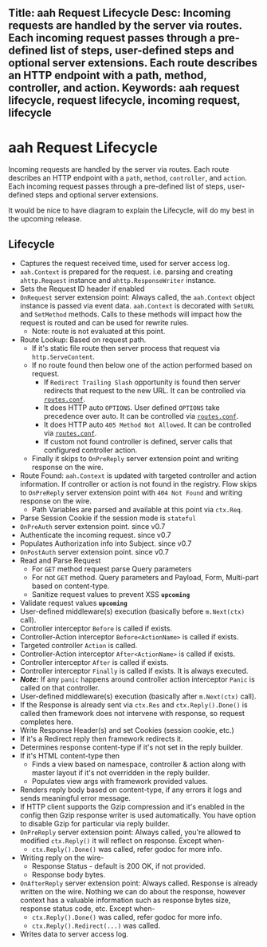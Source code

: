 Title: aah Request Lifecycle
Desc: Incoming requests are handled by the server via routes. Each incoming request passes through a pre-defined list of steps, user-defined steps and optional server extensions. Each route describes an HTTP endpoint with a path, method, controller, and action.
Keywords: aah request lifecycle, request lifecycle, incoming request, lifecycle
---
# aah Request Lifecycle

Incoming requests are handled by the server via routes. Each route describes an HTTP endpoint with a `path`, `method`, `controller`, and `action`. Each incoming request passes through a pre-defined list of steps, user-defined steps and optional server extensions.

It would be nice to have diagram to explain the Lifecycle, will do my best in the upcoming release.

## Lifecycle

  * Captures the request received time, used for server access log.
  * `aah.Context` is prepared for the request. i.e. parsing and creating `ahttp.Request` instance and `ahttp.ResponseWriter` instance.
  * Sets the Request ID header if enabled
  * `OnRequest` server extension point: Always called, the `aah.Context` object instance is passed via event data. `aah.Context` is decorated with `SetURL` and `SetMethod` methods. Calls to these methods will impact how the request is routed and can be used for rewrite rules.
      - Note: route is not evaluated at this point.
  * Route Lookup: Based on request path.
      - If it's static file route then server process that request via `http.ServeContent`.
      - If no route found then below one of the action performed based on request.
          - If `Redirect Trailing Slash` opportunity is found then server redirects that request to the new URL. It can be controlled via [`routes.conf`](routes-config.html).
          - It does HTTP auto `OPTIONS`. User defined `OPTIONS` take precedence over auto. It can be controlled via [`routes.conf`](routes-config.html).
          - It does HTTP auto `405 Method Not Allowed`. It can be controlled via [`routes.conf`](routes-config.html).
          - If custom not found controller is defined, server calls that configured controller action.
      - Finally it skips to `OnPreReply` server extension point and writing response on the wire.
  * Route Found: `aah.Context` is updated with targeted controller and action information. If controller or action is not found in the registry. Flow skips to `OnPreReply` server extension point with `404 Not Found` and writing response on the wire.
      - Path Variables are parsed and available at this point via `ctx.Req`.
  * Parse Session Cookie if the session mode is `stateful`
  * `OnPreAuth` server extension point. <span class="badge lb-xs">since v0.7</span>
  * Authenticate the incoming request. <span class="badge lb-xs">since v0.7</span>
  * Populates Authorization info into Subject. <span class="badge lb-xs">since v0.7</span>
  * `OnPostAuth` server extension point. <span class="badge lb-xs">since v0.7</span>
  * Read and Parse Request
      - For `GET` method request parse Query parameters
      - For not `GET` method. Query parameters and Payload, Form, Multi-part based on content-type.
      - Sanitize request values to prevent XSS **`upcoming`**
  * Validate request values **`upcoming`**
  * User-defined middleware(s) execution (basically before `m.Next(ctx)` call).
  * Controller interceptor `Before` is called if exists.
  * Controller-Action interceptor `Before<ActionName>` is called if exists.
  * Targeted controller `Action` is called.
  * Controller-Action interceptor `After<ActionName>` is called if exists.
  * Controller interceptor `After` is called if exists.
  * Controller interceptor `Finally` is called if exists. It is always executed.
  * ***Note:*** If any `panic` happens around controller action interceptor `Panic` is called on that controller.
  * User-defined middleware(s) execution (basically after `m.Next(ctx)` call).
  * If the Response is already sent via `ctx.Res` and `ctx.Reply().Done()` is called then framework does not intervene with response, so request completes here.
  * Write Response Header(s) and set Cookies (session cookie, etc.)
  * If it's a Redirect reply then framework redirects it.
  * Determines response content-type if it's not set in the reply builder.
  * If it's HTML content-type then
      - Finds a view based on namespace, controller & action along with master layout if it's not overridden in the reply builder.
      - Populates view args with framework provided values.
  * Renders reply body based on content-type, if any errors it logs and sends meaningful error message.
  * If HTTP client supports the Gzip compression and it's enabled in the config then Gzip response writer is used automatically. You have option to disable Gzip for particular via reply builder.
  * `OnPreReply` server extension point: Always called, you're allowed to modified `ctx.Reply()` it will reflect on response. Except when-
      - `ctx.Reply().Done()` was called, refer godoc for more info.
  * Writing reply on the wire-
      - Response Status - default is 200 OK, if not provided.
      - Response body bytes.
  * `OnAfterReply` server extension point: Always called. Response is already written on the wire. Nothing we can do about the response, however context has a valuable information such as response bytes size, response status code, etc. Except when-
      - `ctx.Reply().Done()` was called, refer godoc for more info.
      - `ctx.Reply().Redirect(...)` was called.
  * Writes data to server access log.
